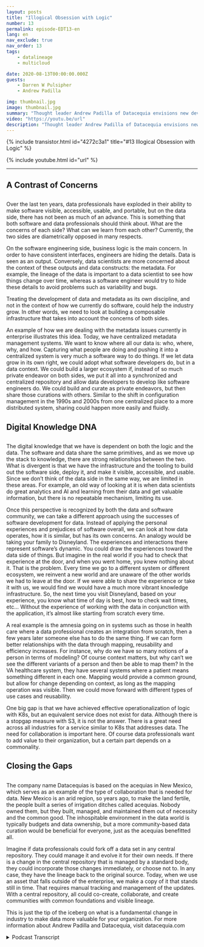```yaml
---
layout: posts
title: "Illogical Obsession with Logic"
number: 13
permalink: episode-EDT13-en
lang: en
nav_exclude: true
nav_order: 13
tags:
    - datalineage
    - multicloud

date: 2020-08-13T00:00:00.000Z
guests:
    - Darren W Pulsipher
    - Andrew Padilla

img: thumbnail.jpg
image: thumbnail.jpg
summary: "Thought leader Andrew Padilla of Datacequia envisions new developments in data management and collaboration that would allow data to advance as software has in visibility, accessibility, usability, and portability. He outlines how a composable infrastructure would address the concerns of both software engineers and data scientists."
video: "https://youtu.be/url"
description: "Thought leader Andrew Padilla of Datacequia envisions new developments in data management and collaboration that would allow data to advance as software has in visibility, accessibility, usability, and portability. He outlines how a composable infrastructure would address the concerns of both software engineers and data scientists."
---
```


<div>
{% include transistor.html id="4272c3a1" title="#13 Illogical Obsession with Logic" %}

{% include youtube.html id="url" %}
</div>

---

## A Contrast of Concerns <h2>

Over the last ten years, data professionals have exploded in their ability to make software visible, accessible, usable, and portable, but on the data side, there has not been as much of an advance.  This is something that both software and data professionals should think about. What are the concerns of each side? What can we learn from each other? Currently, the two sides are diametrically opposed in many respects.

On the software engineering side, business logic is the main concern. In order to have consistent interfaces, engineers are hiding the details. Data is seen as an output. Conversely, data scientists are more concerned about the context of these outputs and data constructs: the metadata.  For example, the lineage of the data is important to a data scientist to see how things change over time, whereas a software engineer would try to hide these details to avoid problems such as variability and bugs.

Treating the development of data and metadata as its own discipline, and not in the context of how we currently do software, could help the industry grow. In other words, we need to look at building a composable infrastructure that takes into account the concerns of both sides.

An example of how we are dealing with the metadata issues currently in enterprise illustrates this idea. Today, we have centralized metadata management systems. We want to know where all our data is: who, where, why, and how. Capturing what people are doing and pushing it into a centralized system is very much a software way to do things. If we let data grow in its own right, we could adopt what software developers do, but in a data context. We could build a larger ecosystem if, instead of so much private endeavor on both sides, we put it all into a synchronized and centralized repository and allow data developers to develop like software engineers do. We could build and curate as private endeavors, but then share those curations with others. Similar to the shift in configuration management in the 1990s and 2000s from one centralized place to a more distributed system, sharing could happen more easily and fluidly.

## Digital Knowledge DNA <h2>

The digital knowledge that we have is dependent on both the logic and the data. The software and data share the same primitives, and as we move up the stack to knowledge, there are strong relationships between the two. What is divergent is that we have the infrastructure and the tooling to build out the software side, deploy it, and make it visible, accessible, and usable. Since we don’t think of the data side in the same way, we are limited in these areas. For example, an old way of looking at it is when data scientists do great analytics and AI and learning from their data and get valuable information, but there is no repeatable mechanism, limiting its use.

Once this perspective is recognized by both the data and software community, we can take a different approach using the successes of software development for data.  Instead of applying the personal experiences and prejudices of software overall, we can look at how data operates, how it is similar, but has its own concerns. An analogy would be taking your family to Disneyland. The experiences and interactions there represent software’s dynamic. You could draw the experiences toward the data side of things. But imagine in the real world if you had to check that experience at the door, and when you went home, you knew nothing about it. That is the problem. Every time we go to a different system or different ecosystem, we reinvent a new world and are unaware of the other worlds we had to leave at the door. If we were able to share the experience or take it with us, we would find we would have a much more vibrant knowledge infrastructure. So, the next time you visit Disneyland, based on your experience, you know what time of day is best, how to check wait times, etc… Without the experience of working with the data in conjunction with the application, it’s almost like starting from scratch every time.

A real example is the amnesia going on in systems such as those in health care where a data professional creates an integration from scratch, then a few years later someone else has to do the same thing. If we can form better relationships with the data through mapping, reusability and efficiency increases. For instance, why do we have so many notions of a person in terms of modeling? Of course context matters, but why can’t we see the different variants of a person and then be able to map them? In the VA healthcare system, they have several systems where a patient means something different in each one. Mapping would provide a common ground, but allow for change depending on context, as long as the mapping operation was visible. Then we could move forward with different types of use cases and reusability.

One big gap is that we have achieved effective operationalization of logic with K8s, but an equivalent service does not exist for data. Although there is a stopgap measure with S3, it is not the answer. There is a great need across all industries for a service similar to K8s that addresses data.  The need for collaboration is important here. Of course data professionals want to add value to their organization, but a certain part depends on a commonality.

## Closing the Gaps <h2>

The company name Datacequias is based on the acequias in New Mexico, which serves as an example of the type of collaboration that is needed for data. New Mexico is an arid region, so years ago, to make the land fertile, the people built a series of irrigation ditches called acequias. Nobody owned them, but they built, managed, and maintained them out of necessity and the common good. The inhospitable environment in the data world is typically budgets and data ownership, but a more community-based data curation would be beneficial for everyone, just as the acequias benefitted all.

Imagine if  data professionals could fork off a data set in any central repository. They could manage it and evolve it for their own needs. If there is a change in the central repository that is managed by a standard body, they could incorporate those changes immediately, or choose not to. In any case, they have the lineage back to the original source. Today, when we use an asset that falls outside of the enterprise, we make a copy of it that stands still in time. That requires manual tracking and management of the updates. With a central repository, all could co-create, collaborate, and create communities with common foundations and visible lineage.

This is just the tip of the iceberg on what is a fundamental change in industry to make data more valuable for your organization. For more information about Andrew Padilla and Datacequia, visit datacequia.com



<details>
<summary> Podcast Transcript </summary>

<p></p>

</details>
